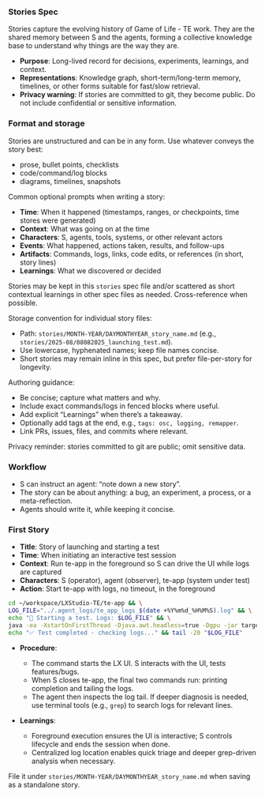 ### Stories Spec

Stories capture the evolving history of Game of Life - TE work. They are the shared memory between S and the agents, forming a collective knowledge base to understand why things are the way they are.

- **Purpose**: Long-lived record for decisions, experiments, learnings, and context.
- **Representations**: Knowledge graph, short-term/long-term memory, timelines, or other forms suitable for fast/slow retrieval.
- **Privacy warning**: If stories are committed to git, they become public. Do not include confidential or sensitive information.

### Format and storage

Stories are unstructured and can be in any form. Use whatever conveys the story best:
- prose, bullet points, checklists
- code/command/log blocks
- diagrams, timelines, snapshots

Common optional prompts when writing a story:

- **Time**: When it happened (timestamps, ranges, or checkpoints, time stores were generated)
- **Context**: What was going on at the time
- **Characters**: S, agents, tools, systems, or other relevant actors
- **Events**: What happened, actions taken, results, and follow-ups
- **Artifacts**: Commands, logs, links, code edits, or references (in short, story lines)
- **Learnings**: What we discovered or decided

Stories may be kept in this `stories` spec file and/or scattered as short contextual learnings in other spec files as needed. Cross-reference when possible.

Storage convention for individual story files:
- Path: `stories/MONTH-YEAR/DAYMONTHYEAR_story_name.md` (e.g., `stories/2025-08/08082025_launching_test.md`).
- Use lowercase, hyphenated names; keep file names concise.
- Short stories may remain inline in this spec, but prefer file-per-story for longevity.

Authoring guidance:
- Be concise; capture what matters and why.
- Include exact commands/logs in fenced blocks where useful.
- Add explicit “Learnings” when there’s a takeaway.
- Optionally add tags at the end, e.g., `tags: osc, logging, remapper`.
- Link PRs, issues, files, and commits where relevant.

Privacy reminder: stories committed to git are public; omit sensitive data.

### Workflow

- S can instruct an agent: “note down a new story”.
- The story can be about anything: a bug, an experiment, a process, or a meta-reflection.
- Agents should write it, while keeping it concise.

### First Story

- **Title**: Story of launching and starting a test
- **Time**: When initiating an interactive test session
- **Context**: Run te-app in the foreground so S can drive the UI while logs are captured
- **Characters**: S (operator), agent (observer), te-app (system under test)
- **Action**: Start te-app with logs, no timeout, in the foreground

```bash
cd ~/workspace/LXStudio-TE/te-app && \
LOG_FILE="../.agent_logs/te_app_logs_$(date +%Y%m%d_%H%M%S).log" && \
echo "🎯 Starting a test. Logs: $LOG_FILE" && \
java -ea -XstartOnFirstThread -Djava.awt.headless=true -Dgpu -jar target/te-app-0.3.0-SNAPSHOT-jar-with-dependencies.jar --resolution 1920x1200 &> "$LOG_FILE" && \
echo "✅ Test completed - checking logs..." && tail -20 "$LOG_FILE"
```

- **Procedure**:
  - The command starts the LX UI. S interacts with the UI, tests features/bugs.
  - When S closes te-app, the final two commands run: printing completion and tailing the logs.
  - The agent then inspects the log tail. If deeper diagnosis is needed, use terminal tools (e.g., `grep`) to search logs for relevant lines.

- **Learnings**:
  - Foreground execution ensures the UI is interactive; S controls lifecycle and ends the session when done.
  - Centralized log location enables quick triage and deeper grep-driven analysis when necessary.

File it under `stories/MONTH-YEAR/DAYMONTHYEAR_story_name.md` when saving as a standalone story.